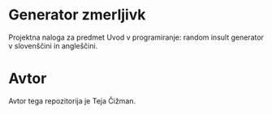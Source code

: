 # Generator zmerljivk
Projektna naloga za predmet Uvod v programiranje: random insult generator v slovenščini in angleščini.

# Avtor
Avtor tega repozitorija je Teja Čižman.
